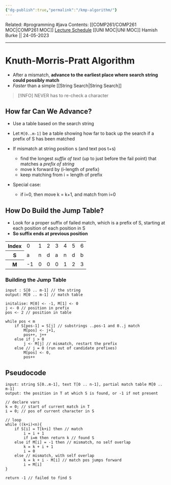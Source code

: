 ```yaml
---
{"dg-publish":true,"permalink":"/kmp-algorithm/"}
---
```


Related: #programming #java 
Contents: [[COMP261/COMP261 MOC\|COMP261 MOC]]
[Lecture Schedule](https://ecs.wgtn.ac.nz/Courses/COMP261_2023T1/LectureSchedule)
[[UNI MOC\|UNI MOC]]
Hamish Burke || 24-05-2023
***

# Knuth-Morris-Pratt Algorithm

- After a mismatch, **advance to the earliest place where search string could possibly match**
- *Faster* than a simple [[String Search\|String Search]]

> [!INFO]
> NEVER has to re-check a character

## How far Can We Advance?

- Use a table based on the search string
- Let `M[0..m-1]` be a table showing how far to back up the search if a prefix of S has been matched

- If mismatch at string position s (and text pos t+s)
	- find the longest *suffix of text* (up to just before the fail point) that matches a *prefix of string*
	- move k forward by (i-length of prefix)
	- keep matching from i = length of prefix
- Special case:
	- if i=0, then move k = k+1, and match from i=0

## How Do Build the Jump Table?

- Look for a proper suffix of failed match, which is a prefix of S, starting at each position of each position in S
- **So suffix ends at previous position**

<table>
  <tr>
    <th>Index</th>
    <td>0</td>
    <td>1</td>
    <td>2</td>
    <td>3</td>
    <td>4</td>
	<td>5</td>
	<td>6</td>
  </tr>
  <tr>
    <th>S</th>
    <td>a</td>
    <td>n</td>
    <td>d</td>
    <td>a</td>
    <td>n</td>
	<td>d</td>
	<td>b</td>
  </tr>
  <tr>
    <th>M</th>
	<td>-1</td>
    <td>0</td>
    <td>0</td>
    <td>0</td>
    <td>1</td>
    <td>2</td>
    <td>3</td>
  </tr>
</table>

### Building the Jump Table

```
input : S[0 .. m-1] // the string
output: M[0 .. m-1] // match table

initalise: M[0] <- -1, M[1] <- 0
j <- 0 // position in prefix
pos <- 2 // position in table

while pos < m
	if S[pos-1] = S[j] // substrings ..pos-1 and 0..j match
		M[pos] <- j+1,
		pos++, j++
	else if j > 0
		j <- M[j] // mismatch, restart the prefix
	else // j = 0 (run out of candidate prefixes)
		M[pos] <- 0,
		pos++
```

## Pseudocode

```
input: string S[0..m-1], text T[0 .. n-1], partial match table M[0 .. m-1]
output: the position in T at which S is found, or -1 if not present

// declare vars
k = 0; // start of current match in T
i = 0; // pos of current character in S

// loop
while ((k+i)<n){
	if S[i] = T[k+i] then // match
		i = i + 1
		if i=m then return k // found S
	else if M[i] = -1 then // mismatch, no self overlap
		k = k + i + 1
		i = 0
	else // mismatch, with self overlap
		k = k + i - M[i] // match pos jumps forward
		i = M[i]
}

return -1 // failed to find S
```